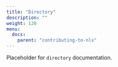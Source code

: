 ```yaml
---
title: "Directory"
description: ""
weight: 120
menu:
  docs:
    parent: "contributing-to-nlx"
---
```


Placeholder for `directory` documentation.